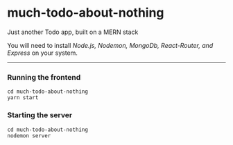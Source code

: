 # much-todo-about-nothing
 Just another Todo app, built on a MERN stack


You will need to install *Node.js, Nodemon, MongoDb, React-Router, and Express* on your system.

--------

### Running the frontend
```
cd much-todo-about-nothing
yarn start
```

### Starting the server
```
cd much-todo-about-nothing
nodemon server
```
